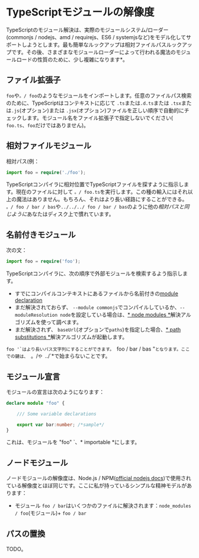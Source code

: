 # TypeScriptモジュールの解像度

TypeScriptのモジュール解決は、実際のモジュールシステム/ローダー(commonjs / nodejs、amd / requirejs、ES6 / systemjsなど)をモデル化してサポートしようとします。最も簡単なルックアップは相対ファイルパスルックアップです。その後、さまざまなモジュールローダーによって行われる魔法のモジュールロードの性質のために、少し複雑になります*。

## ファイル拡張子

`foo`や`。/ foo`のようなモジュールをインポートします。任意のファイルパス検索のために、TypeScriptはコンテキストに応じて `.ts`または`.d.ts`または `.tsx`または`.js`(オプション)または `.jsx`(オプション)ファイルを正しい順序で自動的にチェックします。モジュール名をファイル拡張子で指定しないでください( `foo.ts`、`foo`だけではありません)。

## 相対ファイルモジュール

相対パス(例：

```ts
import foo = require('./foo');
```

TypeScriptコンパイラに相対位置でTypeScriptファイルを探すように指示します。現在のファイルに対して `。/ foo.ts`を実行します。この種の輸入にはそれ以上の魔法はありません。もちろん、それはより長い経路にすることができる。 `。/ foo / bar / bas`や`../../../ foo / bar / bas`のように他の*相対パスと同じように*あなたはディスク上で慣れています。

## 名前付きモジュール

次の文：

```ts
import foo = require('foo');
```

TypeScriptコンパイラに、次の順序で外部モジュールを検索するよう指示します。

* すでにコンパイルコンテキストにあるファイルから名前付きの[module declaration](#module-declaration)
* まだ解決されておらず、 `--module commonjs`でコンパイルしているか、`--moduleResolution node`を設定している場合は、[* node modules *](#node-modules)解決アルゴリズムを使って調べます。
* まだ解決されず、 `baseUrl`(オプションで`paths`)を指定した場合、[* path substitutions *](#path-substitution)解決アルゴリズムが起動します。

``foo '`はより長いパス文字列にすることができます。 ``foo / bar / bas "`となります。ここでの鍵は、 `。/`や `../`*で始まらないことです。

## モジュール宣言

モジュールの宣言は次のようになります：

```ts
declare module "foo" {

    /// Some variable declarations

    export var bar:number; /*sample*/
}
```

これは、モジュールを "foo" `、* importable *にします。

## ノードモジュール
ノードモジュールの解像度は、Node.js / NPM([official nodejs docs](https://nodejs.org/api/modules.html#modules_all_together))で使用されている解像度とほぼ同じです。ここに私が持っているシンプルな精神モデルがあります：

* モジュール `foo / bar`はいくつかのファイルに解決されます：`node_modules / foo`(モジュール)+ `foo / bar`

## パスの置換

TODO。

[//Comment1]:https://github.com/Microsoft/TypeScript/issues/2338
[//Comment2]:https://github.com/Microsoft/TypeScript/issues/5039
[//Comment3ExampleRedirectOfPackageJson]:https://github.com/Microsoft/TypeScript/issues/8528#issuecomment-219172026
[//Coment4ModuleResolutionInHandbook]:https://github.com/Microsoft/TypeScript-Handbook/blob/release-2.0/pages/Module%20Resolution.md#base-url
